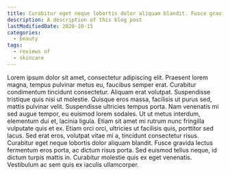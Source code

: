 ```yaml
---
title: Curabitur eget neque lobortis dolor aliquam blandit. Fusce gravida lectus fermentum eros porta, ac dictum risus porta
description: A description of this blog post
lastModifiedDate: 2020-10-15
categories:
  - beauty
tags:
  - reviews of
  - skincare
---
```

Lorem ipsum dolor sit amet, consectetur adipiscing elit. Praesent lorem magna, tempus pulvinar metus eu, faucibus semper erat. Curabitur condimentum tincidunt consectetur. Aliquam erat volutpat. Suspendisse tristique quis nisi ut molestie. Quisque eros massa, facilisis ut purus sed, mattis pulvinar velit. Suspendisse ultricies tempus porta<!-- excerpt -->. Nam venenatis mi sed augue tempor, eu euismod lorem sodales. Ut ut metus interdum, elementum dui et, lacinia ligula. Etiam sit amet mi rutrum nunc fringilla vulputate quis et ex. Etiam orci orci, ultricies ut facilisis quis, porttitor sed lacus. Sed erat eros, volutpat vitae mi a, tincidunt consectetur risus. Curabitur eget neque lobortis dolor aliquam blandit. Fusce gravida lectus fermentum eros porta, ac dictum risus porta. Sed euismod tellus neque, id dictum turpis mattis in. Curabitur molestie quis ex eget venenatis. Vestibulum ac sem quis ex iaculis ullamcorper.
